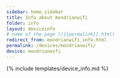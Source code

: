 ```yaml
---
sidebar: home_sidebar
title: Info about mondrianwifi
folder: info
layout: deviceinfo
# name of the page (/{{permalink}}.html)
redirect_from: mondrianwifi_info.html
permalink: /devices/mondrianwifi/
device: mondrianwifi
---
```

{% include templates/device_info.md %}
